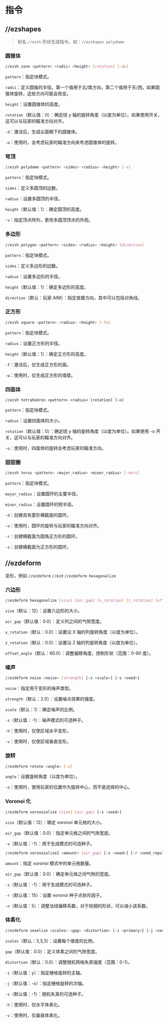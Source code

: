 # 指令

## //ezshapes
> 别名 `//ezsh`
形状生成指令，如：`//ezshapes polydome`

### 圆锥体
```sh
//ezsh cone <pattern> <radii> <height> [rotation] [-do]
```

`pattern`：指定块模式。

`radii`：定义圆锥的半径。第一个值用于北/南方向，第二个值用于东/西。如果圆锥体旋转，这些方向可能会改变。

`height`：设置圆锥体的高度。

`rotation`（默认值：0）：确定绕 y 轴的旋转角度（以度为单位）。如果使用开关，这可以与玩家的瞄准方向对齐。

`-d`：激活后，生成尖面朝下的圆锥体。

`-o`：使用时，会考虑玩家的瞄准方向来考虑圆锥体的旋转。

### 穹顶
```sh
//ezsh polydome <pattern> <sides> <radius> <height> [-v]
```

`pattern`：指定块模式。

`sides`：定义多圆顶的边数。

`radius`：设置多圆顶的半径。

`height`（默认值：1）：确定圆顶的高度。

`-v`：指定顶点阵列，更改多圆顶顶点的外观。

### 多边形

```sh
//ezsh polygon <pattern> <sides> <radius> <height> [direction]
```

`pattern`：指定块模式。

`sides`：定义多边形的边数。

`radius`：设置多边形的半径。

`height`（默认值：1）：确定多边形的高度。

`direction`（默认：玩家 AIM）：指定放置方向，其中可以包括对角线。

### 正方形
```sh
//ezsh square <pattern> <radius> <height> [-fw]
```

`pattern`：指定块模式。

`radius`：设置正方形的半径。

`height`（默认值：1）：确定正方形的高度。

`-f`：激活后，仅生成正方形的面。

`-w`：使用时，仅生成正方形的墙壁。

### 四面体
```sg
//ezsh tetrahedron <pattern> <radius> [rotation] [-o]
```

`pattern`：指定块模式。

`radius`：设置四面体的大小。

`rotation`（默认值：0）：确定绕 y 轴的旋转角度（以度为单位）。如果使用 -o 开关，这可以与玩家的瞄准方向对齐。

`-o`：使用时，四面体的旋转会考虑玩家的瞄准方向。

### 甜甜圈
```sh
//ezsh torus <pattern> <major_radius> <minor_radius> [-dors]
```

`pattern`：指定块模式。

`major_radius`：设置圆环的主要半径。

`minor_radius`：设置圆环的短半径。

`-d`：创建具有菱形横截面的圆环。

`-o`：使用时，圆环的旋转与玩家的瞄准方向对齐。

`-r`：创建横截面为圆角正方形的圆环。

`-s`：创建横截面为正方形的圆环。

## //ezdeform

变形，例如 `//ezdeform` `//ezd` `//ezdeform hexagonalize`

### 六边形
```sh
//ezdeform hexagonalize [size] [air_gap] [x_rotation] [z_rotation] [offset_angle]
```

`size`（默认：12）：设置六边形的大小。

`air_gap`（默认值：0.0）：定义列之间的气隙宽度。

`x_rotation`（默认：0.0）：设置沿 X 轴的列旋转角度（以度为单位）。

`z_rotation`（默认：0.0）：设置沿 Z 轴的列旋转角度（以度为单位）。

`offset_angle`（默认：60.0）：调整偏移角度，控制形状（范围：0-90 度）。

### 噪声
```sh
//ezdeform noise <noise> [strength] [-z <scale>] [-s <seed>]
```

`noise`：指定用于变形的噪声类型。

`strength`（默认：2.0）：设置噪点效果的强度。

`scale`（默认：1）：确定噪声的比例。

`-s`（默认值：-1）：噪声模式的可选种子。

`-h`：使用时，仅使区域水平变形。

`-v`：使用时，仅使区域垂直变形。

### 旋转
```sh
//ezdeform rotate <angle> [-o] 
```

`angle`：设置旋转角度（以度为单位）。

`-o`：使用时，使用玩家的位置作为旋转中心，而不是选择的中心。

### Voronoi 化
```sh
//ezdeform voronoialize [size] [air_gap] [-s <seed>]
```

`size`（默认值：12）：确定 voronoi 单元格的大小。

`air_gap`（默认值：0.0）：指定单元格之间的气隙宽度。

`-s`（默认值：-1）：用于生成模式的可选种子。

```sh
//ezdeform voronoialize2 <amount> [air_gap] [-s <seed>] [-r <seed_repulsion>] [-n <normalOffset>]
```

`amount`：指定 voronoi 模式中的单元格数量。

`air_gap`（默认值：0.0）：确定单元格之间气隙的宽度。

`-s`（默认值：-1）：用于生成模式的可选种子。

`-r`（默认值：15）：设置 voronoi 种子点排斥因子。

`-n`（默认值：5）：调整法线偏移系数，对于较细的形状，可以减小该系数。

### 体素化

```sh
//ezdeform voxelize <scales> <gap> <distortion> [-i <primary>] [-j <secondary>] [-s <seed>] [-hv]
```

`scales`（默认：3,3,3）：设置每个维度的比例。

`gap`（默认值：0.0）：定义体素之间的气隙宽度。

`distortion`（默认：0.0）：调整随机网格失真强度（范围：0-1）。

`-i`（默认值：y）：指定栅格旋转的主轴。

`-j`（默认值：-x）：指定栅格旋转的次轴。

`-s`（默认值：-1）：随机失真的可选种子。

`-h`：使用时，仅水平体素化。

`-v`：使用时，仅垂直体素化。

##
